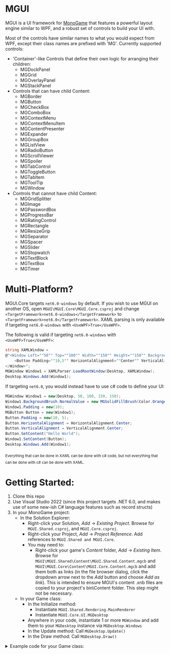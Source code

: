 # MGUI

MGUI is a UI framework for [MonoGame](https://www.monogame.net/) that features a powerful layout engine similar to WPF, and a robust set of controls to build your UI with. 

Most of the controls have similar names to what you would expect from WPF, except their class names are prefixed with 'MG'. Currently supported controls:
- 'Container'-like Controls that define their own logic for arranging their children:
  - MGDockPanel
  - MGGrid
  - MGOverlayPanel
  - MGStackPanel
- Controls that can have child Content:
  - MGBorder
  - MGButton
  - MGCheckBox
  - MGComboBox
  - MGContextMenu
  - MGContextMenuItem
  - MGContentPresenter
  - MGExpander
  - MGGroupBox
  - MGListView
  - MGRadioButton
  - MGScrollViewer
  - MGSpoiler
  - MGTabControl
  - MGToggleButton
  - MGTabItem
  - MGToolTip
  - MGWindow
- Controls that cannot have child Content:
  - MGGridSplitter
  - MGImage
  - MGPasswordBox
  - MGProgressBar
  - MGRatingControl
  - MGRectangle
  - MGResizeGrip
  - MGSeparator
  - MGSpacer
  - MGSlider
  - MGStopwatch
  - MGTextBlock
  - MGTextBox
  - MGTimer
  
# Multi-Platform?

MGUI.Core targets `net6.0-windows` by default. If you wish to use MGUI on another OS, open `MGUI\MGUI.Core\MGUI.Core.csproj` and change `<TargetFramework>net6.0-windows</TargetFramework>` to `<TargetFramework>net6.0</TargetFramework>`. XAML parsing is only available if targeting `net6.0-windows` with `<UseWPF>True</UseWPF>`.

The following is valid if targeting `net6.0-windows` with `<UseWPF>True</UseWPF>`:
```c#
string XAMLWindow =
@"<Window Left=""50"" Top=""100"" Width=""150"" Height=""150"" Background=""Orange"" Padding=""10"">
    <Button Padding=""10,5"" HorizontalAlignment=""Center"" VerticalAlignment=""Center"" Content=""Hello World"" />
</Window>";
MGWindow Window1 = XAMLParser.LoadRootWindow(Desktop, XAMLWindow);
Desktop.Windows.Add(Window1);
```

If targeting `net6.0`, you would instead have to use c# code to define your UI:
```c#
MGWindow Window1 = new(Desktop, 50, 100, 150, 150);
Window1.BackgroundBrush.NormalValue = new MGSolidFillBrush(Color.Orange);
Window1.Padding = new(10);
MGButton Button = new(Window1);
Button.Padding = new(10, 5);
Button.HorizontalAlignment = HorizontalAlignment.Center;
Button.VerticalAlignment = VerticalAlignment.Center;
Button.SetContent("Hello World");
Window1.SetContent(Button);
Desktop.Windows.Add(Window1);
```
<sub>Everything that can be done in XAML can be done with c# code, but not everything that can be done with c# can be done with XAML.</sub>

# Getting Started:

1. Clone this repo
2. Use Visual Studio 2022 (since this project targets .NET 6.0, and makes use of some new-ish C# language features such as record structs)
3. In your MonoGame project:
   - In the Solution Explorer:
     - Right-click your Solution, *Add* -> *Existing Project*. Browse for `MGUI.Shared.csproj`, and `MGUI.Core.csproj`.
     - Right-click your Project, *Add* -> *Project Reference*. Add references to `MGUI.Shared and MGUI.Core`.
     - You may need to:
       - Right-click your game's *Content* folder, *Add* -> *Existing Item*. Browse for `MGUI\MGUI.Shared\Content\MGUI.Shared.Content.mgcb` and `MGUI\MGUI.Core\Content\MGUI.Core.Content.mgcb` and add them both as links (in the file browser dialog, click the dropdown arrow next to the *Add* button and choose *Add as link*). This is intended to ensure MGUI's content .xnb files are copied to your project's bin\Content folder. This step might not be necessary.
   - In your Game class:
     - In the Initialize method:
       - Instantiate `MGUI.Shared.Rendering.MainRenderer`
       - Instantiate `MGUI.Core.UI.MGDesktop`
     - Anywhere in your code, instantiate 1 or more `MGWindow` and add them to your `MGDesktop` instance via `MGDesktop.Windows`
     - In the Update method: Call `MGDesktop.Update()`
     - In the Draw method: Call `MGDesktop.Draw()`
      
<details>
  <summary>Example code for your Game class:</summary>

```c#
public class Game1 : Game, IObservableUpdate
{
    private GraphicsDeviceManager _graphics;
    private SpriteBatch _spriteBatch;

    private MainRenderer MGUIRenderer { get; set; }
    private MGDesktop Desktop { get; set; }

    public event EventHandler<TimeSpan> PreviewUpdate;
    public event EventHandler<EventArgs> EndUpdate;

    public Game1()
    {
        _graphics = new GraphicsDeviceManager(this);
        Content.RootDirectory = "Content";
        IsMouseVisible = true;
        Window.AllowUserResizing = true;
    }

    protected override void Initialize()
    {
        this.MGUIRenderer = new(new GameRenderHost<Game1>(this));
        this.Desktop = new(MGUIRenderer);

        MGWindow Window1 = new(Desktop, 50, 50, 500, 200);
        Window1.TitleText = "Sample Window with a single [b]Button[/b]: [color=yellow]Click it![/color]";
        Window1.BackgroundBrush.NormalValue = new MGSolidFillBrush(Color.Orange);
        Window1.Padding = new(15);
        MGButton Button1 = new(Window1, button => { button.SetContent("I've been clicked!"); });
        Button1.SetContent("Click me!");
        Window1.SetContent(Button1);

        this.Desktop.Windows.Add(Window1);

        // TODO: Add your initialization logic here

        base.Initialize();
    }

    protected override void LoadContent()
    {
        _spriteBatch = new SpriteBatch(GraphicsDevice);

        // TODO: use this.Content to load your game content here
    }

    protected override void Update(GameTime gameTime)
    {
        if (GamePad.GetState(PlayerIndex.One).Buttons.Back == ButtonState.Pressed || Keyboard.GetState().IsKeyDown(Keys.Escape))
            Exit();

        PreviewUpdate?.Invoke(this, gameTime.ElapsedGameTime);

        Desktop.Update();
        
        // TODO: Add your update logic here

        base.Update(gameTime);

        EndUpdate?.Invoke(this, EventArgs.Empty);
    }

    protected override void Draw(GameTime gameTime)
    {
        GraphicsDevice.Clear(Color.CornflowerBlue);

        // TODO: Add your drawing code here

        Desktop.Draw();

        base.Draw(gameTime);
    }
}
```

![window1.png](assets/samples/window1.png)
</details>



